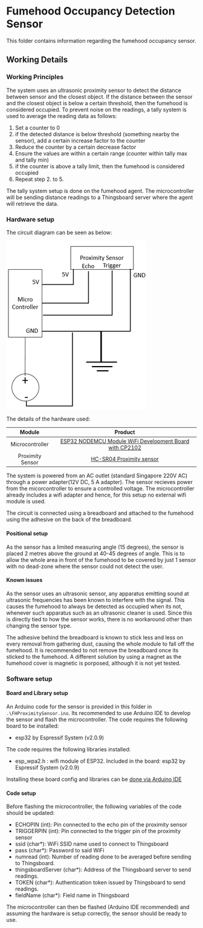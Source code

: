 # Fumehood Occupancy Detection Sensor

This folder contains information regarding the fumehood occupancy sensor.

## Working Details

### Working Principles
The system uses an ultrasonic proximity sensor to detect the distance between sensor and the closest object.
If the distance between the sensor and the closest object is below a certain threshold, then the fumehood is considered occupied.
To prevent noise on the readings, a tally system is used to average the reading data as follows:

1. Set a counter to 0
2. if the detected distance is below threshold (something nearby the sensor), add a certain increase factor to the counter
3. Reduce the counter by a certain decrease factor
4. Ensure the values are within a certain range (counter within tally max and tally min)
5. if the counter is above a tally limit, then the fumehood is considered occupied
6. Repeat step 2. to 5.

The tally system setup is done on the fumehood agent. The microcontroller will be sending distance readings to a Thingsboard server where the agent will retrieve the data.

### Hardware setup
The circuit diagram can be seen as below:

![Circuit Diagram](./readme_img/circuit_diagram.png)

The details of the hardware used:

| Module | Product |
|:---:|:---:| 
| Microcontroller | [ESP32 NODEMCU Module WiFi Development Board with CP2102](https://www.az-delivery.de/en/products/esp32-developmentboard) |
| Proximity Sensor | [HC-SR04 Proximity sensor](https://cdn.sparkfun.com/datasheets/Sensors/Proximity/HCSR04.pdf)  |


The system is powered from an AC outlet (standard Singapore 220V AC) through a power adapter(12V DC, 5 A adapter). The sensor recieves power from the micorcontroller to ensure a controlled voltage. The microcontroller already includes a wifi adapter and hence, for this setup no external wifi module is used.

The circuit is connected using a breadboard and attached to the fumehood using the adhesive on the back of the breadboard.

#### Positional setup
As the sensor has a limited measuring angle (15 degrees), the sensor is placed 2 metres above the ground at 40-45 degrees of angle. This is to allow the whole area in front of the fumehood to be covered by just 1 sensor with no dead-zone where the sensor could not detect the user.

#### Known issues
As the sensor uses an ultrasonic sensor, any apparatus emitting sound at ultrasonic frequencies has been known to interfere with the signal. This causes the fumehood to always be detected as occupied when its not, whenever such apparatus such as an ultrasonic cleaner is used. Since this is directly tied to how the sensor works, there is no workaround other than changing the sensor type.

The adhesive behind the breadboard is known to stick less and less on every removal from gathering dust, causing the whole module to fall off the fumehood. It is recommended to not remove the breadboard once its sticked to the fumehood. A different solution by using a magnet as the fumehood cover is magnetic is porposed, although it is not yet tested.

### Software setup
#### Board and Library setup
An Arduino code for the sensor is provided in this folder in `.\FHProximitySensor.ino`.
Its recommended to use Arduino IDE to develop the sensor and flash the microcontroller.
The code requires the following board to be installed:
- esp32 by Espressif System (v2.0.9)

The code requires the following libraries installed:
- esp_wpa2.h : wifi module of ESP32. Included in the board: esp32 by Espressif System (v2.0.9)

Installing these board config and libraries can be [done via Arduino IDE](https://docs.espressif.com/projects/arduino-esp32/en/latest/installing.html#installing-using-arduino-ide)

#### Code setup
Before flashing the microcontroller, the following variables of the code should be updated:

- ECHOPIN (int): Pin connected to the echo pin of the proximity sensor
- TRIGGERPIN (int): Pin connected to the trigger pin of the proximity sensor
- ssid (char*): WiFi SSID name used to connect to Thingsboard
- pass (char*): Password to said WiFi
- numread (int): Number of reading done to be averaged before sending to Thingsboard.
- thingsboardServer (char*): Address of the Thingsboard server to send readings.
- TOKEN (char*): Authentication token issued by Thingsboard to send readings.
- fieldName (char*): Field name in Thingsboard

The microcontroller can then be flashed (Arduino IDE recommended) and assuming the hardware is setup correctly, the sensor should be ready to use.
